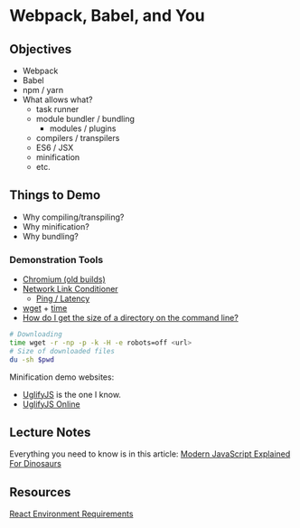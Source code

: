 Webpack, Babel, and You
=======================

## Objectives

- Webpack
- Babel
- npm / yarn
- What allows what?
  - task runner
  - module bundler / bundling
    - modules / plugins
  - compilers / transpilers
  - ES6 / JSX
  - minification
  - etc.

## Things to Demo

- Why compiling/transpiling?
- Why minification?
- Why bundling?

### Demonstration Tools

- [Chromium (old builds)](https://www.chromium.org/getting-involved/download-chromium)
- [Network Link Conditioner](http://nshipster.com/network-link-conditioner/)
  - [Ping / Latency](https://wondernetwork.com/pings)
- [wget](https://apple.stackexchange.com/questions/100570/getting-files-all-at-once-from-a-web-page-using-curl) + [time](https://unix.stackexchange.com/questions/10745/how-do-i-time-a-specific-command)
- [How do I get the size of a directory on the command line?](https://unix.stackexchange.com/questions/185764/how-do-i-get-the-size-of-a-directory-on-the-command-line)

```sh
# Downloading
time wget -r -np -p -k -H -e robots=off <url>
# Size of downloaded files
du -sh $pwd
```

Minification demo websites:
- [UglifyJS](https://github.com/mishoo/UglifyJS) is the one I know.
- [UglifyJS Online](https://skalman.github.io/UglifyJS-online/)

## Lecture Notes

Everything you need to know is in this article: [Modern JavaScript Explained For Dinosaurs](https://medium.com/the-node-js-collection/modern-javascript-explained-for-dinosaurs-f695e9747b70)

## Resources

[React Environment Requirements](https://reactjs.org/docs/javascript-environment-requirements.html)
